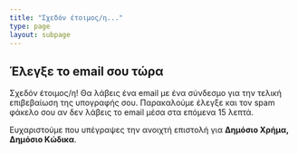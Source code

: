 ```yaml
---
title: "Σχεδόν έτοιμος/η..."
type: page
layout: subpage
---
```


## Έλεγξε το email σου τώρα

Σχεδόν έτοιμος/η! Θα λάβεις ένα email με ένα σύνδεσμο για την τελική επιβεβαίωση της υπογραφής σου. Παρακαλούμε έλεγξε και τον spam φάκελο σου αν δεν λάβεις το email μέσα στα επόμενα 15 λεπτά.

Ευχαριστούμε που υπέγραψες την ανοιχτή επιστολή για **Δημόσιο Χρήμα, Δημόσιο Κώδικα**.
